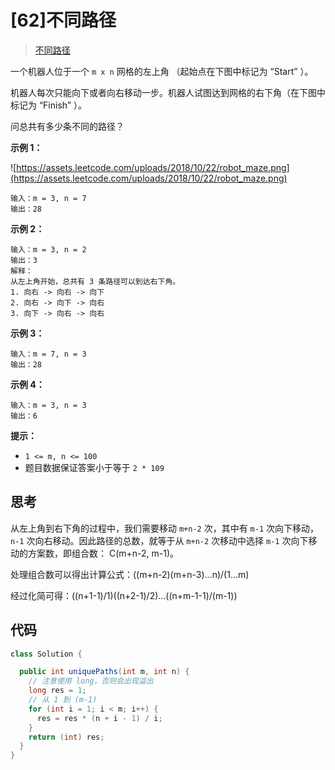 # [62]不同路径

> [不同路径](https://leetcode-cn.com/problems/unique-paths/)

一个机器人位于一个 `m x n` 网格的左上角 （起始点在下图中标记为 “Start” ）。

机器人每次只能向下或者向右移动一步。机器人试图达到网格的右下角（在下图中标记为 “Finish” ）。

问总共有多少条不同的路径？

**示例 1：**

![https://assets.leetcode.com/uploads/2018/10/22/robot_maze.png](https://assets.leetcode.com/uploads/2018/10/22/robot_maze.png)

```
输入：m = 3, n = 7
输出：28
```

**示例 2：**

```
输入：m = 3, n = 2
输出：3
解释：
从左上角开始，总共有 3 条路径可以到达右下角。
1. 向右 -> 向右 -> 向下
2. 向右 -> 向下 -> 向右
3. 向下 -> 向右 -> 向右
```

**示例 3：**

```
输入：m = 7, n = 3
输出：28
```

**示例 4：**

```
输入：m = 3, n = 3
输出：6
```

**提示：**

- `1 <= m, n <= 100`
- 题目数据保证答案小于等于 `2 * 109`

## 思考

从左上角到右下角的过程中，我们需要移动 `m+n-2` 次，其中有 `m-1` 次向下移动，`n-1` 次向右移动。因此路径的总数，就等于从 `m+n-2` 次移动中选择 `m-1` 次向下移动的方案数，即组合数：
C(m+n-2, m-1)。

处理组合数可以得出计算公式：((m+n-2)(m+n-3)...n)/(1...m)

经过化简可得：((n+1-1)/1)((n+2-1)/2)...((n+m-1-1)/(m-1))

## 代码

```java
class Solution {

  public int uniquePaths(int m, int n) {
    // 注意使用 long，否则会出现溢出
    long res = 1;
    // 从 1 到 (m-1)
    for (int i = 1; i < m; i++) {
      res = res * (n + i - 1) / i;
    }
    return (int) res;
  }
}

```
